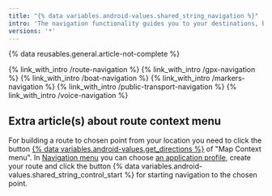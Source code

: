 ```yaml
---
title: "{% data variables.android-values.shared_string_navigation %}"
intro: 'The navigation functionality guides you to your destinations, by displaying routes, offering turn-by-turn instructions, and optional voice guidance.'
versions: '*'
---
```

{% data reusables.general.article-not-complete %}

{% link_with_intro /route-navigation %}
{% link_with_intro /gpx-navigation %}
{% link_with_intro /boat-navigation %}
{% link_with_intro /markers-navigation %}
{% link_with_intro /public-transport-navigation %}
{% link_with_intro /voice-navigation %}


## Extra article(s) about route context menu 

For building a route to chosen point from your location you need to click the button [{% data variables.android-values.get_directions %}](/osmand/navigation/route-navigation) of "Map Context menu". In [Navigation menu](/osmand/navigation/route-navigation) you can choose [an application profile](/osmand/personal/profiles), create your route and click the button {% data variables.android-values.shared_string_control_start %} for starting navigation to the chosen point.

